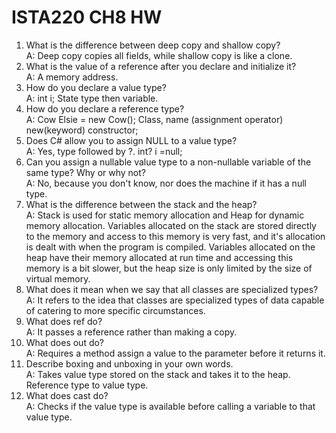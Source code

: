 # ISTA220 CH8 HW

1. What is the difference between deep copy and shallow copy?  
A: Deep copy copies all fields, while shallow copy is like a clone. 
2. What is the value of a reference after you declare and initialize it?  
A: A memory address.
3. How do you declare a value type?  
A: int i; State type then variable.
4. How do you declare a reference type?  
A: Cow Elsie = new Cow(); Class, name (assignment operator) new(keyword) constructor;
5. Does C# allow you to assign NULL to a value type?  
A: Yes, type followed by ?. int? i =null;
6. Can you assign a nullable value type to a non-nullable variable of the same type? Why or why not?  
A: No, because you don't know, nor does the machine if it has a null type. 
7. What is the difference between the stack and the heap?  
A: Stack is used for static memory allocation and Heap for dynamic memory allocation. Variables allocated on the stack are stored directly to the memory and access to this memory is very fast, and it's allocation is dealt with when the program is compiled. Variables allocated on the heap have their memory allocated at run time and accessing this memory is a bit slower, but the heap size is only limited by the size of virtual memory. 
8. What does it mean when we say that all classes are specialized types?  
A: It refers to the idea that classes are specialized types of data capable of catering to more specific circumstances. 
9. What does ref do?  
A: It passes a reference rather than making a copy.
10. What does out do?  
A: Requires a method assign a value to the parameter before it returns it. 
11. Describe boxing and unboxing in your own words.  
A:  Takes value type stored on the stack and takes it to the heap. Reference type to value type.  
12. What does cast do?  
A:  Checks if the value type is available before calling a variable to that value type.